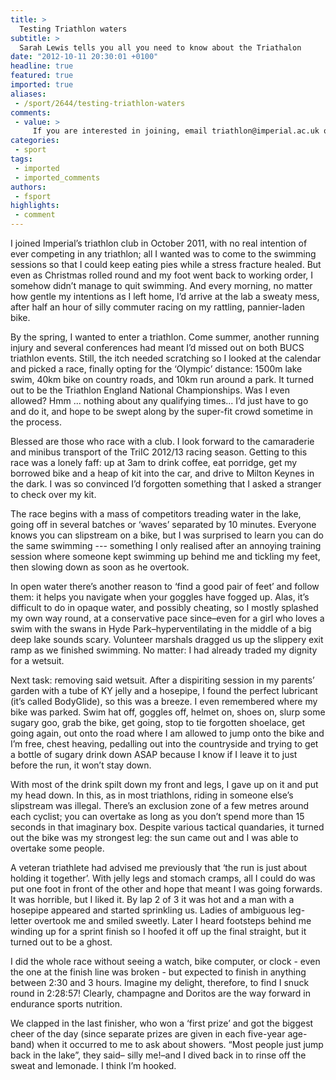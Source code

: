 ```yaml
---
title: >
  Testing Triathlon waters
subtitle: >
  Sarah Lewis tells you all you need to know about the Triathalon
date: "2012-10-11 20:30:01 +0100"
headline: true
featured: true
imported: true
aliases:
 - /sport/2644/testing-triathlon-waters
comments:
 - value: >
     If you are interested in joining, email triathlon@imperial.ac.uk or visit our website at http://dougal.union.ic.ac.uk/acc/triathlon/,bfQue es lo que te mueve a participar en el Half-Challenge Maresme?Despues de preedr 50 kg, iniciarme el las maratones, aprender a nadar sin aletas y empezar con la bici de mi nif1o, he empezado a prepararme para correr LA MAS GRANDE y cual sereda la mejor si no volver a mi tierra, vivo en Granada pero soc Db4Arenys de Mar y quiero estrenar mi bici nueva por todo lo alto, espero tener una plaza para mi, para demostrarme a mi mismo que estoy preparado para este reto, desde que hice el Triathlon de Motril, que me mueve? el orgullo, la superacion, la competicif3n, el reto, quizas, todo un poco.Saludos. Miguel Gonze1lez Pascual.
categories:
 - sport
tags:
 - imported
 - imported_comments
authors:
 - fsport
highlights:
 - comment
---
```


I joined Imperial’s triathlon club in October 2011, with no real intention of ever competing in any triathlon; all I wanted was to come to the swimming sessions so that I could keep eating pies while a stress fracture healed. But even as Christmas rolled round and my foot went back to working order, I somehow didn’t manage to quit swimming. And every morning, no matter how gentle my intentions as I left home, I’d arrive at the lab a sweaty mess, after half an hour of silly commuter racing on my rattling, pannier-laden bike.

By the spring, I wanted to enter a triathlon. Come summer, another running injury and several conferences had meant I’d missed out on both BUCS triathlon events. Still, the itch needed scratching so I looked at the calendar and picked a race, finally opting for the ‘Olympic’ distance: 1500m lake swim, 40km bike on country roads, and 10km run around a park. It turned out to be the Triathlon England National Championships. Was I even allowed? Hmm ... nothing about any qualifying times... I’d just have to go and do it, and hope to be swept along by the super-fit crowd sometime in the process.

Blessed are those who race with a club. I look forward to the camaraderie and minibus transport of the TriIC 2012/13 racing season. Getting to this race was a lonely faff: up at 3am to drink coffee, eat porridge, get my borrowed bike and a heap of kit into the car, and drive to Milton Keynes in the dark. I was so convinced I’d forgotten something that I asked a stranger to check over my kit.

The race begins with a mass of competitors treading water in the lake, going off in several batches or ‘waves’ separated by 10 minutes. Everyone knows you can slipstream on a bike, but I was surprised to learn you can do the same swimming --- something I only realised after an annoying training session where someone kept swimming up behind me and tickling my feet, then slowing down as soon as he overtook.

In open water there’s another reason to ‘find a good pair of feet’ and follow them: it helps you navigate when your goggles have fogged up. Alas, it’s difficult to do in opaque water, and possibly cheating, so I mostly splashed my own way round, at a conservative pace since–even for a girl who loves a swim with the swans in Hyde Park–hyperventilating in the middle of a big deep lake sounds scary. Volunteer marshals dragged us up the slippery exit ramp as we finished swimming. No matter: I had already traded my dignity for a wetsuit.

Next task: removing said wetsuit. After a dispiriting session in my parents’ garden with a tube of KY jelly and a hosepipe, I found the perfect lubricant (it’s called BodyGlide), so this was a breeze. I even remembered where my bike was parked. Swim hat off, goggles off, helmet on, shoes on, slurp some sugary goo, grab the bike, get going, stop to tie forgotten shoelace, get going again, out onto the road where I am allowed to jump onto the bike and I’m free, chest heaving, pedalling out into the countryside and trying to get a bottle of sugary drink down ASAP because I know if I leave it to just before the run, it won’t stay down.

With most of the drink spilt down my front and legs, I gave up on it and put my head down. In this, as in most triathlons, riding in someone else’s slipstream was illegal. There’s an exclusion zone of a few metres around each cyclist; you can overtake as long as you don’t spend more than 15 seconds in that imaginary box. Despite various tactical quandaries, it turned out the bike was my strongest leg: the sun came out and I was able to overtake some people.

A veteran triathlete had advised me previously that ‘the run is just about holding it together’. With jelly legs and stomach cramps, all I could do was put one foot in front of the other and hope that meant I was going forwards. It was horrible, but I liked it. By lap 2 of 3 it was hot and a man with a hosepipe appeared and started sprinkling us. Ladies of ambiguous leg-letter overtook me and smiled sweetly. Later I heard footsteps behind me winding up for a sprint finish so I hoofed it off up the final straight, but it turned out to be a ghost.

I did the whole race without seeing a watch, bike computer, or clock - even the one at the finish line was broken - but expected to finish in anything between 2:30 and 3 hours. Imagine my delight, therefore, to find I snuck round in 2:28:57! Clearly, champagne and Doritos are the way forward in endurance sports nutrition.

We clapped in the last finisher, who won a ‘first prize’ and got the biggest cheer of the day (since separate prizes are given in each five-year age-band) when it occurred to me to ask about showers. “Most people just jump back in the lake”, they said– silly me!–and I dived back in to rinse off the sweat and lemonade. I think I’m hooked.
